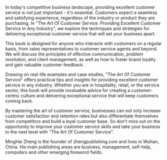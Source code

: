 

In today's competitive business landscape, providing excellent customer service is not just important - it's essential. Customers expect a seamless and satisfying experience, regardless of the industry or product they are purchasing. In "The Art Of Customer Service: Providing Excellent Customer Service In Any Industry", we explore the techniques and strategies for delivering exceptional customer service that will set your business apart.

This book is designed for anyone who interacts with customers on a regular basis, from sales representatives to customer service agents and beyond. We will discuss the principles of effective communication, problem resolution, and client management, as well as how to foster brand loyalty and gain valuable customer feedback.

Drawing on real-life examples and case studies, "The Art Of Customer Service" offers practical tips and insights for providing excellent customer service in any industry. Whether you are in hospitality, retail, or the service sector, this book will provide invaluable advice for creating a customer-centric culture and delivering exceptional service that will keep customers coming back.

By mastering the art of customer service, businesses can not only increase customer satisfaction and retention rates but also differentiate themselves from competitors and build a loyal customer base. So don't miss out on the opportunity to improve your customer service skills and take your business to the next level with "The Art Of Customer Service".

MingHai Zheng is the founder of zhengpublishing.com and lives in Wuhan, China. His main publishing areas are business, management, self-help, computers and other emerging foreword fields.
